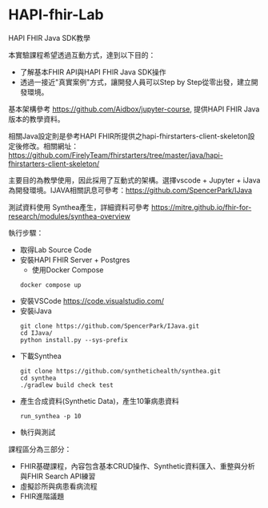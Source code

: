 # HAPI-fhir-Lab
HAPI FHIR Java SDK教學

本實驗課程希望透過互動方式，達到以下目的：

- 了解基本FHIR API與HAPI FHIR Java SDK操作
- 透過一接近"真實案例"方式，讓開發人員可以Step by Step從零出發，建立開發環境。

基本架構參考 https://github.com/Aidbox/jupyter-course, 提供HAPI FHIR Java版本的教學資料。

相關Java設定則是參考HAPI FHIR所提供之hapi-fhirstarters-client-skeleton設定後修改。相關網址：https://github.com/FirelyTeam/fhirstarters/tree/master/java/hapi-fhirstarters-client-skeleton/

主要目的為教學使用，因此採用了互動式的架構。選擇vscode + Jupyter + iJava為開發環境。IJAVA相關訊息可參考：https://github.com/SpencerPark/IJava

測試資料使用 Synthea產生，詳細資料可參考 https://mitre.github.io/fhir-for-research/modules/synthea-overview

執行步驟：
- 取得Lab Source Code
- 安裝HAPI FHIR Server + Postgres
  - 使用Docker Compose 
  ```
  docker compose up
  ```
- 安裝VSCode https://code.visualstudio.com/
- 安裝iJava
  ```
  git clone https://github.com/SpencerPark/IJava.git
  cd IJava/
  python install.py --sys-prefix
  ```
- 下載Synthea
  ```
  git clone https://github.com/synthetichealth/synthea.git
  cd synthea
  ./gradlew build check test
  ```
- 產生合成資料(Synthetic Data)，產生10筆病患資料
  ```
  run_synthea -p 10
  ```
- 執行與測試

課程區分為三部分：
- FHIR基礎課程，內容包含基本CRUD操作、Synthetic資料匯入、重整與分析與FHIR Search API練習
- 虛擬診所與病患看病流程
- FHIR進階議題
